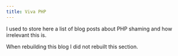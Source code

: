 ```yaml
---
title: Viva PHP
---
```


I used to store here a list of blog posts about PHP shaming and how irrelevant this is.

When rebuilding this blog I did not rebuilt this section.
